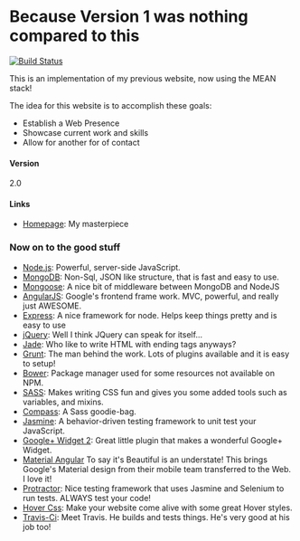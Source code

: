 # Because Version 1 was nothing compared to this

[![Build Status](https://travis-ci.org/jrbenny35/mywebsitev2.svg?branch=master)](https://travis-ci.org/jrbenny35/mywebsitev2)

This is an implementation of my previous website, now using the MEAN stack!

The idea for this website is to accomplish these goals:
- Establish a Web Presence 
- Showcase current work and skills
- Allow for another for of contact

#### Version
2.0

#### Links
* [Homepage](http://bennyjr.xyz): My masterpiece


### Now on to the good stuff
* [Node.js](http://www.nodejs.org): Powerful, server-side JavaScript.
* [MongoDB](http://www.mongodb.org): Non-Sql, JSON like structure, that is fast and easy to use.
* [Mongoose](http://www.mongoosejs.com): A nice bit of middleware between MongoDB and NodeJS
* [AngularJS](http://www.angularjs.org): Google's frontend frame work. MVC, powerful, and really just AWESOME. 
* [Express](http://www.expressjs.com): A nice framework for node. Helps keep things pretty and is easy to use
* [jQuery](http://www.jquery.com): Well I think JQuery can speak for itself...
* [Jade](http://www.jade-lang.com): Who like to write HTML with ending tags anyways?
* [Grunt](http://www.gruntjs.com): The man behind the work. Lots of plugins available and it is easy to setup!
* [Bower](http://www.bower.io): Package manager used for some resources not available on NPM.
* [SASS](http://www.sass-lang.com): Makes writing CSS fun and gives you some added tools such as variables, and mixins.
* [Compass](http://www.compass-style.org): A Sass goodie-bag.
* [Jasmine](http://jasmine.github.io): A behavior-driven testing framework to unit test your JavaScript.
* [Google+ Widget 2](https://github.com/kyco/jquery.kyco.googleplusfeed2): Great little plugin that makes a wonderful Google+ Widget.
* [Material Angular](https://material.angularjs.org/latest/) To say it's Beautiful is an understate! This brings Google's Material design from their mobile team transferred to the Web. I love it!
* [Protractor](https://angular.github.io/protractor/): Nice testing framework that uses Jasmine and Selenium to run tests. ALWAYS test your code!
* [Hover Css](http://ianlunn.github.io/Hover/): Make your website come alive with some great Hover styles.
* [Travis-Ci](http://travis-ci.org/): Meet Travis. He builds and tests things. He's very good at his job too!